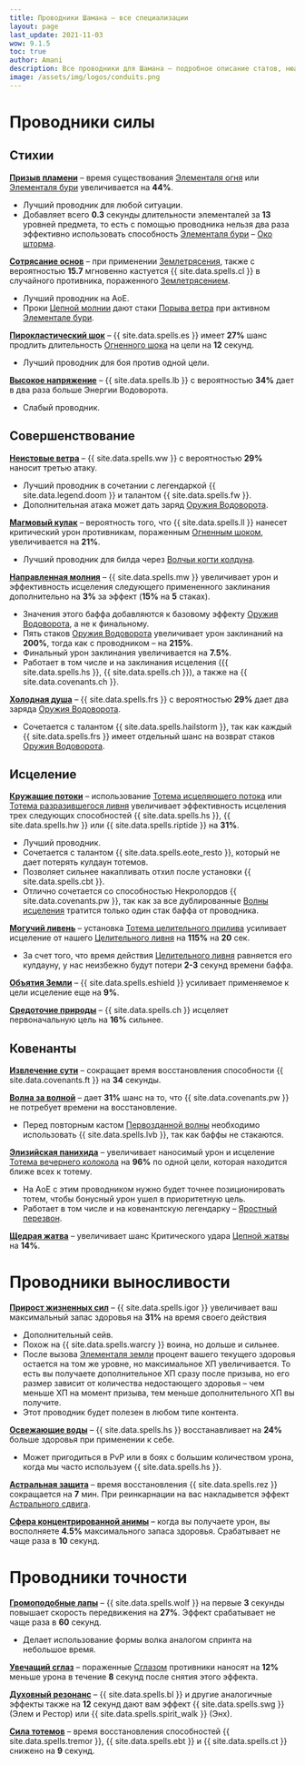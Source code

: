 ```yaml
---
title: Проводники Шамана – все специализации 
layout: page
last_update: 2021-11-03
wow: 9.1.5
toc: true
author: Amani
description: Все проводники для Шамана – подробное описание статов, нюансы механики, рекомендации по выбору.
image: /assets/img/logos/conduits.png
---
```


# Проводники силы

## Стихии

<a href="https://ru.wowhead.com/spell=338303?ilvl=252" target="blank" data-wh-icon-size="medium" >**Призыв пламени**</a> – время существования [Элементаля огня](https://ru.wowhead.com/spell=198067) или [Элементаля бури](https://ru.wowhead.com/spell=192249) увеличивается на **44%**.

* Лучший проводник для любой ситуации.
* Добавляет всего **0.3** секунды длительности элементалей за **13** уровней предмета, то есть с помощью проводника нельзя два раза эффективно использовать способность [Элементаля бури](https://ru.wowhead.com/spell=192249) – [Око шторма](https://ru.wowhead.com/spell=157375/).

<a href="https://ru.wowhead.com/spell=338252?ilvl=252" target="blank" data-wh-icon-size="medium" >**Сотрясание основ**</a> – при применении [Землетрясения](https://ru.wowhead.com/spell=61882), также с вероятностью **15.7** мгновенно кастуется {{ site.data.spells.cl }} в случайного противника, пораженного [Землетрясением](https://ru.wowhead.com/spell=61882).

* Лучший проводник на АоЕ.
* Проки [Цепной молнии](https://ru.wowhead.com/spell=188443) дают стаки [Порыва ветра](https://ru.wowhead.com/spell=263806) при активном [Элементале бури](https://ru.wowhead.com/spell=192249).

<a href="https://ru.wowhead.com/spell=345594?ilvl=252" target="blank" data-wh-icon-size="medium" >**Пирокластический шок**</a> – {{ site.data.spells.es }} имеет **27%** шанс продлить длительность [Огненного шока](https://ru.wowhead.com/spell=188389) на цели на **12** секунд.

* Лучший проводник для боя против одной цели.

<a href="https://ru.wowhead.com/spell=338131?ilvl=252" target="blank" data-wh-icon-size="medium" >**Высокое напряжение**</a> – {{ site.data.spells.lb }} с вероятностью **34%** дает в два раза больше Энергии Водоворота.

* Слабый проводник.

## Совершенствование

<a href="https://ru.wowhead.com/spell=338318?ilvl=252" target="blank" data-wh-icon-size="medium" >**Неистовые ветра**</a> – {{ site.data.spells.ww }} с вероятностью **29%** наносит третью атаку.

* Лучший проводник в сочетании с легендаркой {{ site.data.legend.doom }} и талантом {{ site.data.spells.fw }}.
* Дополнительная атака может дать заряд [Оружия Водоворота](https://ru.wowhead.com/spell=187880).

<a href="https://ru.wowhead.com/spell=338331?ilvl=252" target="blank" data-wh-icon-size="medium" >**Магмовый кулак**</a> – вероятность того, что {{ site.data.spells.ll }} нанесет критический урон противникам, пораженным [Огненным шоком](https://ru.wowhead.com/spell=188389), увеличивается на **21%**.

* Лучший проводник для билда через [Волчьи когти колдуна](https://ru.wowhead.com/spell=335897).

<a href="https://ru.wowhead.com/spell=338322?ilvl=252" target="blank" data-wh-icon-size="medium" >**Направленная молния**</a> – {{ site.data.spells.mw }} увеличивает урон и эффективность исцеления следующего примененного заклинания дополнительно на **3%** за эффект (**15%** на **5** стаках).

* Значения этого баффа добавляются к базовому эффекту [Оружия Водоворота](https://ru.wowhead.com/spell=187880), а не к финальному.
* Пять стаков [Оружия Водоворота](https://ru.wowhead.com/spell=187880) увеличивает урон заклинаний на **200%**, тогда как с проводником – на **215%**.
* Финальный урон заклинания увеличивается на **7.5%**.
* Работает в том числе и на заклинания исцеления ({{ site.data.spells.hs }}, {{ site.data.spells.ch }}), а также на {{ site.data.covenants.ch }}.

<a href="https://ru.wowhead.com/spell=338325?ilvl=252" target="blank" data-wh-icon-size="medium" >**Холодная душа**</a> – {{ site.data.spells.frs }} с вероятностью **29%** дает два заряда [Оружия Водоворота](https://ru.wowhead.com/spell=187880).

* Сочетается с талантом {{ site.data.spells.hailstorm }}, так как каждый {{ site.data.spells.frs }} имеет отдельный шанс на возврат стаков [Оружия Водоворота](https://ru.wowhead.com/spell=187880).

## Исцеление

<a href="https://ru.wowhead.com/spell=338339?ilvl=252" target="blank" data-wh-icon-size="medium" >**Кружащие потоки**</a> – использование [Тотема исцеляющего потока](https://ru.wowhead.com/spell=5394) или [Тотема разразившегося ливня](https://ru.wowhead.com/spell=) увеличивает эффективность исцеления трех следующих способностей {{ site.data.spells.hs }}, {{ site.data.spells.hw }} или {{ site.data.spells.riptide }} на **31%**.

* Лучший проводник.
* Сочетается с талантом {{ site.data.spells.eote_resto }}, который не дает потерять кулдаун тотемов.
* Позволяет сильнее накапливать отхил после установки {{ site.data.spells.cbt }}.
* Отлично сочетается со способностью Некролордов {{ site.data.covenants.pw }}, так как за все дублированные [Волны исцеления](https://ru.wowhead.com/spell=77472) тратится только один стак баффа от проводника.

<a href="https://ru.wowhead.com/spell=338343?ilvl=252" target="blank" data-wh-icon-size="medium" >**Могучий ливень**</a> – установка [Тотема целительного прилива](https://ru.wowhead.com/spell=108280) усиливает исцеление от нашего [Целительного ливня](https://ru.wowhead.com/spell=73920) на **115%** на **20** сек.

* За счет того, что время действия [Целительного ливня](https://ru.wowhead.com/spell=73920) равняется его кулдауну, у нас неизбежно будут потери **2-3** секунд времени баффа.
 
<a href="https://ru.wowhead.com/spell=338329?ilvl=252" target="blank" data-wh-icon-size="medium" >**Объятия Земли**</a> – {{ site.data.spells.eshield }} усиливает применяемое к цели исцеление еще на **9%**.

<a href="https://ru.wowhead.com/spell=338346?ilvl=252" target="blank" data-wh-icon-size="medium" >**Средоточие природы**</a> – {{ site.data.spells.ch }} исцеляет первоначальную цель на **16%** сильнее.

## Ковенанты

<a href="https://ru.wowhead.com/spell=339183?ilvl=252" target="blank" data-wh-icon-size="medium" >**Извлечение сути**</a> – сокращает время восстановления способности {{ site.data.covenants.ft }} на **34** секунды.  

<a href="https://ru.wowhead.com/spell=339186?ilvl=252" target="blank" data-wh-icon-size="medium" >**Волна за волной**</a> – дает **31%** шанс на то, что {{ site.data.covenants.pw }} не потребует времени на восстановление.

* Перед повторным кастом [Первозданной волны](https://ru.wowhead.com/spell=326059) необходимо использовать {{ site.data.spells.lvb }}, так как баффы не стакаются.  

<a href="https://ru.wowhead.com/spell=339182?ilvl=252" target="blank" data-wh-icon-size="medium" >**Элизийская панихида**</a> – увеличивает наносимый урон и исцеление [Тотема вечернего колокола](https://ru.wowhead.com/spell=324386) на **96%** по одной цели, которая находится ближе всех к тотему.

* На АоЕ с этим проводником нужно будет точнее позиционировать тотем, чтобы бонусный урон ушел в приоритетную цель.  
* Работает в том числе и на ковенантскую легендарку – [Яростный перезвон](https://ru.wowhead.com/spell=356789).

<a href="https://ru.wowhead.com/spell=339185?ilvl=252" target="blank" data-wh-icon-size="medium" >**Щедрая жатва**</a> – увеличивает шанс Критического удара [Цепной жатвы](https://ru.wowhead.com/spell=320674) на **14%**.

# Проводники выносливости

<a href="https://ru.wowhead.com/spell=337981?ilvl=252" target="blank" data-wh-icon-size="medium" >**Прирост жизненных сил**</a> – {{ site.data.spells.igor }} увеличивает ваш максимальный запас здоровья на **31%** на время своего действия

* Дополнительный сейв.  
* Похож на {{ site.data.spells.warcry }} воина, но дольше и сильнее.  
* После вызова [Элементаля земли](https://ru.wowhead.com/spell=198103) процент вашего текущего здоровья остается на том же уровне, но максимальное ХП увеличивается. То есть вы получаете дополнительное ХП сразу после призыва, но его размер зависит от количества недостающего здоровья – чем меньше ХП на момент призыва, тем меньше дополнительного ХП вы получите.
* Этот проводник будет полезен в любом типе контента.

<a href="https://ru.wowhead.com/spell=337974?ilvl=252" target="blank" data-wh-icon-size="medium" >**Освежающие воды**</a> – {{ site.data.spells.hs }} восстанавливает на **24%** больше здоровья при применении к себе.

* Может пригодиться в PvP или в боях с большим количеством урона, когда мы часто используем {{ site.data.spells.hs }}.  

<a href="https://ru.wowhead.com/spell=337964?ilvl=252" target="blank" data-wh-icon-size="medium" >**Астральная защита**</a> – время восстановления {{ site.data.spells.rez }} сокращается на **7** мин. При реинкарнации на вас накладывется эффект [Астрального сдвига](https://ru.wowhead.com/spell=108271).

<a href="https://ru.wowhead.com/spell=357888?ilvl=252" target="blank" data-wh-icon-size="medium" >**Сфера концентрированной анимы**</a> – когда вы получаете урон, вы восполняете **4.5%** максимального запаса здоровья. Срабатывает не чаще раза в **10** секунд.

# Проводники точности

<a href="https://ru.wowhead.com/spell=338033?ilvl=252" target="blank" data-wh-icon-size="medium" >**Громоподобные лапы**</a> – {{ site.data.spells.wolf }} на первые **3** секунды повышает скорость передвижения на **27%**. Эффект срабатывает не чаще раза в **60** секунд.  

* Делает использование формы волка аналогом спринта на небольшое время.  

<a href="https://ru.wowhead.com/spell=338054?ilvl=252" target="blank" data-wh-icon-size="medium" >**Увечащий сглаз**</a> – пораженные [Сглазом](https://ru.wowhead.com/spell=51514) противники наносят на **12%** меньше урона в течение **8** секунд после снятия этого эффекта.

<a href="https://ru.wowhead.com/spell=338048?ilvl=252" target="blank" data-wh-icon-size="medium" >**Духовный резонанс**</a> – {{ site.data.spells.bl }} и другие аналогичные эффекты также на **12** секунд дают вам эффект {{ site.data.spells.swg }} (Элем и Рестор) или {{ site.data.spells.spirit_walk }} (Энх).

<a href="https://ru.wowhead.com/spell=338042?ilvl=252" target="blank" data-wh-icon-size="medium" >**Сила тотемов**</a> – время восстановления способностей {{ site.data.spells.tremor }}, {{ site.data.spells.ebt }} и {{ site.data.spells.ct }} снижено на **9** секунд.
